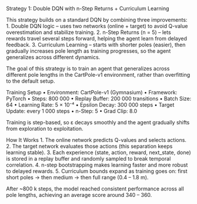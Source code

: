 Strategy 1: Double DQN with n-Step Returns + Curriculum Learning

This strategy builds on a standard DQN by combining three improvements:
	1.	Double DQN logic – uses two networks (online + target) to avoid Q-value overestimation and stabilize training.
	2.	n-Step Returns (n = 5) – lets rewards travel several steps forward, helping the agent learn from delayed feedback.
	3.	Curriculum Learning – starts with shorter poles (easier), then gradually increases pole length as training progresses, so the agent generalizes across different dynamics.


The goal of this strategy is to train an agent that generalizes across different pole lengths in the CartPole-v1 environment, rather than overfitting to the default setup.

Training Setup
	•	Environment: CartPole-v1 (Gymnasium)
	•	Framework: PyTorch
	•	Steps: 800 000
	•	Replay Buffer: 200 000 transitions
	•	Batch Size: 64
	•	Learning Rate: 5 × 10⁻⁴
	•	Epsilon Decay: 300 000 steps
	•	Target Update: every 1 000 steps
	•	n-Step: 5
	•	Grad Clip: 8.0

Training is step-based, so ε decays smoothly and the agent gradually shifts from exploration to exploitation.

How It Works
	1.	The online network predicts Q-values and selects actions.
	2.	The target network evaluates those actions (this separation keeps learning stable).
	3.	Each experience (state, action, reward, next_state, done) is stored in a replay buffer and randomly sampled to break temporal correlation.
	4.	n-step bootstrapping makes learning faster and more robust to delayed rewards.
	5.	Curriculum bounds expand as training goes on: first short poles → then medium → then full range (0.4 – 1.8 m).

After ~800 k steps, the model reached consistent performance across all pole lengths, achieving an average score around 340 – 360.